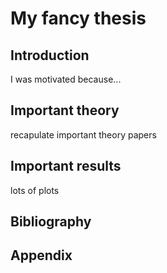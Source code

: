 # My fancy thesis

## Introduction

I was motivated because...

## Important theory

recapulate important theory papers

## Important results

lots of plots

## Bibliography

## Appendix
